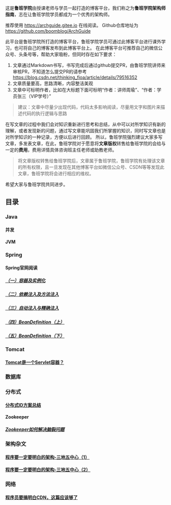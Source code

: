 这是**鲁班学院**由授课老师与学员一起打造的博客平台，我们称之为**鲁班学院架构师指南**，志在让鲁班学院学员都成为一个优秀的架构师。

推荐使用 https://archguide.gitee.io 在线阅读。
Github仓库地址为 https://github.com/boomblog/ArchGuide

此平台是鲁班学院所打造的博客平台，鲁班学院学员可通过此博客平台进行课外学习，也可将自己的博客发布到此博客平台上。
在此博客平台可推荐自己的微信公众号、头条号等，帮助大家吸粉，但同时存在如下要求：
1. 文章通过Markdown书写，书写完成后通过github提交PR，由鲁班学院讲师来审核PR，不知道怎么提交PR的请参考 https://blog.csdn.net/thinking_fioa/article/details/79516352
2. 文章质量要高，思路清晰，内容整洁美观
3. 文章中可标明作者，比如在大标题下面可标明“作者：讲师周瑜”、“作者：学员张三（VIP学号）”

> 建议：文章中尽量少出现代码，代码太多影响阅读，尽量用文字和图片来描述代码的执行逻辑与思路

在写文章的过程中我们会对知识重新进行思考和总结，从中可以对所学知识有新的理解，或者发现新的问题，通过写文章能巩固我们所掌握的知识，同时写文章也是对所学知识的一种记录，方便以后进行回顾。
所以，鲁班学院强烈建议大家多写文章，多发表文章，在此，鲁班学院对于愿意将**文章版权**转售给鲁班学院的会给与一定的**费用**，费用详情具体咨询班主任老师或助教老师。

> 将文章版权转售给鲁班学院后，文章属于鲁班学院，鲁班学院有处理该文章的所有权限，且一旦发现在其他博客平台如微信公众号、CSDN等等发现此文章，鲁班学院将会进行相应的维权。

希望大家与鲁班学院共同进步。


## 目录
### Java
#### 并发
#### JVM
### Spring
#### Spring官网阅读
##### [（一）容器及实例化](docs/Spring/Spring官网学习笔记/Spring官网阅读（一）容器及实例化/Spring官网阅读（一）容器及实例化.md)    
##### [（二）依赖注入及方法注入](docs/Spring/Spring官网学习笔记/Spring官网阅读（二）依赖注入及方法注入/Spring官网阅读（二）依赖注入及方法注入.md) 
##### [（三）自动注入与精确注入](docs/Spring/Spring官网学习笔记/Spring官网阅读（三）自动注入与精确注入/Spring官网阅读（三）自动注入与精确注入.md) 
##### [（四）BeanDefinition（上）](docs/Spring/Spring官网学习笔记/Spring官网阅读（四）BeanDefinition（上）/Spring官网阅读（四）BeanDefinition.md) 
##### [（五）BeanDefinition（下）](docs/Spring/Spring官网学习笔记/Spring官网阅读（五）BeanDefinition（下）/Spring官网阅读（五）BeanDefinition合并.md) 
### Tomcat
#### [Tomcat是一个Servlet容器？](docs/Tomcat/Tomcat是一个Servlet容器？.md)
### 数据库
### 分布式
#### [分布式ID方案总结](docs/分布式/分布式ID方案总结/分布式ID方案总结.md)
#### Zookeeper
##### [Zookeeper如何解决脑裂问题](docs/Zookeeper/Zookeeper如何解决脑裂问题/Zookeeper如何解决脑裂问题.md)
### 架构杂文
#### [程序要一定要明白的架构-三地五中心（1）](docs/架构杂文/程序要一定要明白的架构-三地五中心/程序要一定要明白的架构-三地五中心（1）.md)
#### [程序要一定要明白的架构-三地五中心（2）](docs/架构杂文/程序要一定要明白的架构-三地五中心/程序要一定要明白的架构-三地五中心（2）.md)
### 网络
#### [程序员要搞明白CDN，这篇应该够了](docs/网络/程序员要搞明白CDN，这篇应该够了/程序员要搞明白CDN，这篇应该够了.md)

